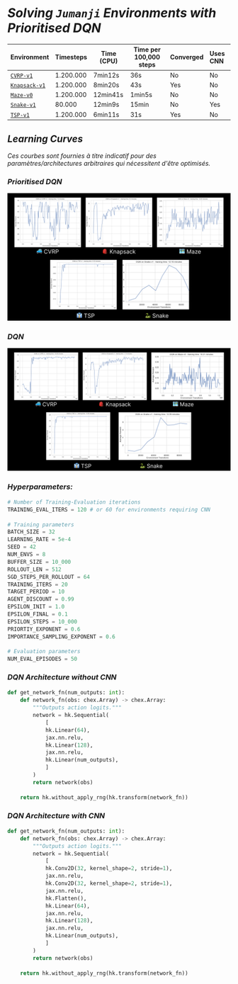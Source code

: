 # ***Solving ``Jumanji`` Environments with Prioritised DQN***

| Environment                                                                     | Timesteps | Time (CPU) | Time per 100,000 steps | Converged | Uses CNN |
|:------------------------------------------------------------------------------- |:--------- | ------- | ---------------------- | --------- |:-------- |
| [``CVRP-v1``](https://instadeepai.github.io/jumanji/environments/cvrp/)         | 1.200.000 | 7min12s | 36s                    | No        | No       |
| [``Knapsack-v1``](https://instadeepai.github.io/jumanji/environments/knapsack/) | 1.200.000 | 8min20s | 43s                    | Yes       | No       |
| [``Maze-v0``](https://instadeepai.github.io/jumanji/environments/maze/)         | 1.200.000 | 12min41s| 1min5s                 | No        | No       |
| [``Snake-v1``](https://instadeepai.github.io/jumanji/environments/snake/)       | 80.000    | 12min9s | 15min                  | No        | Yes      |
| [``TSP-v1``](https://instadeepai.github.io/jumanji/environments/tsp/)           | 1.200.000 | 6min11s | 31s                    | Yes       | No       |

## ***Learning Curves***

*Ces courbes sont fournies à titre indicatif pour des paramètres/architectures arbitraires qui nécessitent d'être optimisés.*

### ***Prioritised DQN***

![Alt text](<images/Prioritised DQN.jpg>)

### ***DQN***

![Alt text](<images/DQN.jpg>)

### ***Hyperparameters:***

```python
# Number of Training-Evaluation iterations
TRAINING_EVAL_ITERS = 120 # or 60 for environments requiring CNN

# Training parameters
BATCH_SIZE = 32
LEARNING_RATE = 5e-4
SEED = 42
NUM_ENVS = 8
BUFFER_SIZE = 10_000
ROLLOUT_LEN = 512
SGD_STEPS_PER_ROLLOUT = 64
TRAINING_ITERS = 20
TARGET_PERIOD = 10
AGENT_DISCOUNT = 0.99
EPSILON_INIT = 1.0
EPSILON_FINAL = 0.1
EPSILON_STEPS = 10_000
PRIORTIY_EXPONENT = 0.6
IMPORTANCE_SAMPLING_EXPONENT = 0.6

# Evaluation parameters
NUM_EVAL_EPISODES = 50
```

### ***DQN Architecture without CNN***

```python
def get_network_fn(num_outputs: int):
    def network_fn(obs: chex.Array) -> chex.Array:
        """Outputs action logits."""
        network = hk.Sequential(
            [
            hk.Linear(64),
            jax.nn.relu,
            hk.Linear(128),
            jax.nn.relu,
            hk.Linear(num_outputs),
            ]
        )
        return network(obs)

    return hk.without_apply_rng(hk.transform(network_fn))
```

### ***DQN Architecture with CNN***

```python
def get_network_fn(num_outputs: int):
    def network_fn(obs: chex.Array) -> chex.Array:
        """Outputs action logits."""
        network = hk.Sequential(
            [
            hk.Conv2D(32, kernel_shape=2, stride=1),
            jax.nn.relu,
            hk.Conv2D(32, kernel_shape=2, stride=1),
            jax.nn.relu,
            hk.Flatten(),
            hk.Linear(64),
            jax.nn.relu,
            hk.Linear(128),
            jax.nn.relu,
            hk.Linear(num_outputs),
            ]
        )
        return network(obs)

    return hk.without_apply_rng(hk.transform(network_fn))
```
